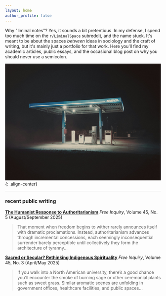 ```yaml
---
layout: home
author_profile: false
---
```


Why "liminal notes"? Yes, it sounds a bit pretentious. In my defense, I spend too much time on the `r/LiminalSpace` subreddit, and the name stuck. It's meant to be about the spaces *between* ideas in sociology and the craft of writing, but it's mainly just a portfolio for that work. Here you'll find my academic articles, public essays, and the occasional blog post on why you should never use a semicolon.

![Liminal Gas Station at Night](/assets/images/liminal-gas-station.jpg){: .align-center}

---

### recent public writing

**[The Humanist Response to Authoritarianism](https://secularhumanism.org/2025/07/the-humanist-response-to-authoritarianism/)**
*Free Inquiry*, Volume 45, No. 5 (August/September 2025)

> That moment when freedom begins to wither rarely announces itself with dramatic proclamations. Instead, authoritarianism advances through incremental concessions, each seemingly inconsequential surrender barely perceptible until collectively they form the architecture of tyranny...

**[Sacred or Secular? Rethinking Indigenous Spirituality](https://secularhumanism.org/2025/03/sacred-or-secular-rethinking-indigenous-spirituality/)**
*Free Inquiry*, Volume 45, No. 3 (April/May 2025)

> If you walk into a North American university, there’s a good chance you’ll encounter the smoke of burning sage or other ceremonial plants such as sweet grass. Similar aromatic scenes are unfolding in government offices, healthcare facilities, and public spaces...